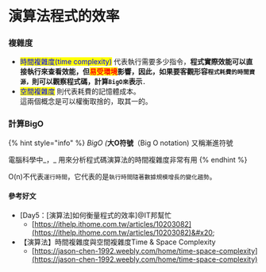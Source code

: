 # 演算法程式的效率

### 複雜度

* <mark style="color:blue;">時間複雜度(time complexity)</mark> 代表執行需要多少指令，**程式實際效能可以直接執行來查看效能，但**<mark style="color:red;">**易受環境**</mark>**影響，因此，**如果**要客觀形容`程式耗費的時間資源，`則可以觀察程式碼，計算`BigO來`表示**．
* <mark style="color:blue;">空間複雜度</mark> 則代表耗費的記憶體成本。\
  這兩個概念是可以權衡取捨的，取其一的。

### 計算BigO

{% hint style="info" %}
_BigO (_**大O符號**（Big O notation) 又稱漸進符號

電腦科學中_，_ 用來分析程式碼演算法的時間複雜度非常有用
{% endhint %}

O(n)不代表`運行時間`，它代表的是`執行時間隨著數據規模增長的變化趨勢`。

####

#### 參考好文

* \[Day5：\[演算法]如何衡量程式的效率]@IT邦幫忙
  * [https://ithelp.ithome.com.tw/articles/10203082](https://ithelp.ithome.com.tw/articles/10203082)&#x20;
* 【演算法】時間複雜度與空間複雜度Time & Space Complexity
  * [https://jason-chen-1992.weebly.com/home/time-space-complexity](https://jason-chen-1992.weebly.com/home/time-space-complexity)
